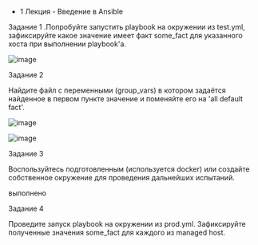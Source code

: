 - 1 Лекция - Введение в Ansible 

Задание 1 .Попробуйте запустить playbook на окружении из test.yml, зафиксируйте какое значение имеет факт some_fact для указанного хоста при выполнении playbook'a.

![image](https://user-images.githubusercontent.com/53451883/143087510-a0ef7617-efdb-4ca0-8dbc-c71845bbafde.png)




Задание 2

Найдите файл с переменными (group_vars) в котором задаётся найденное в первом пункте значение и поменяйте его на 'all default fact'.

![image](https://user-images.githubusercontent.com/53451883/143088773-5ce92217-2c15-42b9-9487-1f77b7863dd3.png)


![image](https://user-images.githubusercontent.com/53451883/143089056-ef5a0dc2-ebc0-437d-8313-eb9b57d30cd7.png)


Задание 3

Воспользуйтесь подготовленным (используется docker) или создайте собственное окружение для проведения дальнейших испытаний.

выполнено


Задание 4

Проведите запуск playbook на окружении из prod.yml. Зафиксируйте полученные значения some_fact для каждого из managed host.





                                                                                                    
